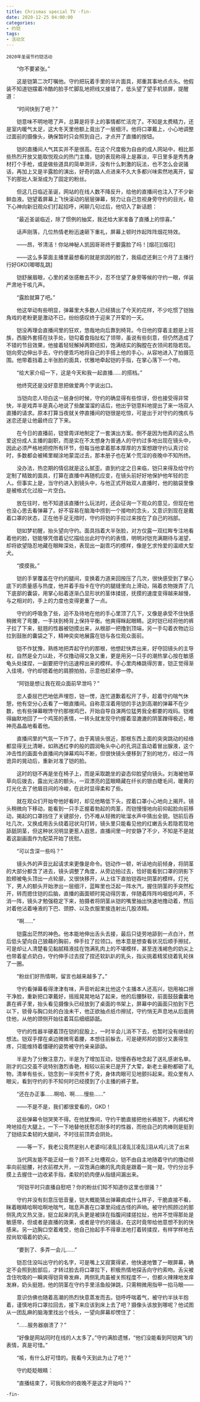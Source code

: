 ```yaml
---
title: Chrismas special TV -fin-
date: 2020-12-25 04:00:00
categories:
- 约铠
tags: 
- 活动文
---
```


    2020年圣诞节约铠活动

　　“你不要紧张。”

　　这是铠第二次叮嘱他。守约把玩着手里的半片面具，郑重其事地点点头。他假装不知道铠摆着冷酷的脸手忙脚乱地把线又接错了，低头望了望手机锁屏，提醒道：

　　“时间快到了吧？”

　　铠意味不明地嗯了声，总算是将手上的事情都忙活完了。不知是太费精力，还是室内暖气太足，这大冬天里他额上竟出了一层细汗。他将口罩戴上，小心地调整过面前的摄像头，确保暂时只会照到自己，才点开了直播的按钮。

　　铠的直播间人气其实并不是很高。在这个尺度极为自由的成人网站中，相比那些热烈开放又能取悦观众的热门主播，铠的表现称得上是寡淡，平日里多是秀秀身材打个手枪，或是做些道具的简单测评，没有什么刺激的玩法，也不怎么会说骚话，再加上又是半露脸的演出，好奇的路人点进来不久大多都兴味索然地离开，留下的那批人渐渐成为了固定的粉丝。

　　但这几日临近圣诞，网站的在线人数不降反升，给他的直播间也注入了不少新鲜血液。铠望着屏幕上飞快滚动的层层弹幕，努力让自己忽视身旁守约的目光，稳下心神向新旧观众们打起招呼，闲聊几句过后，他切入了新话题：

　　“最近圣诞临近，除了惯例的抽奖，我还给大家准备了直播上的惊喜。”

　　话声刚落，几位热情老粉迅速砸下重礼，屏幕上顿时炸起阵阵烟花特效。

　　——昂，爷清洁！你站神秘人凯因哥哥终于要露脸了吗！[烟花][烟花]

　　——这么多蒙面主播里最想看的就是凯因的脸了，我癌症还剩三个月了主播行行好GKD[唧唧乱跳]

　　铠舒展眉眼，心里的紧张感散去不少，忍不住望了身旁等候的守约一眼，佯装严肃地干咳几声。

　　“露脸就算了吧。”

　　他这举动有些明显，弹幕里大多数人已经猜出了今天的花样，不少吃惯了铠独角戏的老粉更是激动不已，纷纷感叹终于迎来了开荤的一天。

　　铠没再理会直播间里的狂欢，悠哉地向后靠到椅背。今日他的穿着主题是上班族，西服外套搭在扶手处，铠勾着食指扯松了领带，虽说有些刻意，但仍然造成了不错的节目效果，他接着轻轻解掉两颗纽扣，饱满结实的胸膛在衣领间若隐若现。铠向旁边伸出手去，守约便乖巧地将自己的手搭上他的手心，从容地进入了拍摄范围。他带着挡着上半张脸的面具，优雅地牵起铠的手指，在掌心落下一个吻。

　　“给大家介绍一下，这是今天和我一起直播……的搭档。”

　　他终究还是没好意思把做爱两个字说出口。

　　当铠向恋人坦白这一层身份时候，守约的确显得有些惊讶，但也接受得非常快，半是戏弄半是真心地说了些酸溜溜的话后，他出乎铠意料地提出了来一场双人直播的请求。原本打算当夜就关停直播间的铠很是吃惊，可是出于对守约的愧疚与迷恋还是让他最终应了下来。

　　在今日的直播前，铠曾周详地制定了一套演出方案。倒不是因为他真的这么热爱这份成人主播的副职，而是实在不太想身为普通人的守约过多地出现在镜头中，因此必须严格地把控所有环节，但每当他拿着那本厚厚的方案想跟守约认真讨论时，多数都会被稀里糊涂地蒙混过去，那本册子也在某个荒淫的夜晚中不知所终。

　　没办法，热恋期的情侣就是这么腻歪。直到约定之日来临，铠只来得及给守约定制了精致的面具，打算在直播中再随机应变，在镜头前好好地保护他年轻的恋人。但事实上是，当守约进入到镜头中，与他正式开始双人直播时，他的脑袋里像是被格式化过般一片空白。

　　放在往时，他不知道该直播什么玩法时，还会征询一下观众的意见，但现在他也没心思去看弹幕了。好不容易在脑海中捞到一个接吻的念头，又意识到现在是戴着口罩的状态，正在他手足无措时，守约将铠的手拉过来按在了自己的裆部。

　　铠如梦初醒，抬头望向守约。面具挡着大半张脸，对方仅露一双红眸专注地看着他的脸，铠能够凭借着记忆描绘出此时守约的表情，明明对铠充满期待与渴望，却将欲望隐忍地藏在眼眸深处，表现出一副乖巧的模样，像是乞求怜爱的温顺大型犬。

　　“摸摸我。”

　　铠的手掌覆盖在守约的腿间，变换着力道来回按压了几次，很快感受到了掌心底下的质量感与热度，他并着手指卡在守约的腿缝里向上滑动，隔着衣物拨弄了几下底部的囊袋，用掌心贴着逐渐凸显形状的茎体揉搓，抚摸的速度变得越来越慢，与之相对的，手上的力度也变得更重了一点。

　　守约的呼吸急了些，迫不及待地在他的手心里顶了几下，又像是承受不住快感稍微弯了弯腰，一手扶到椅背上保持平衡。他爽得眯起眼睛。这时铠已经将他的裤子拉了下来，挺翘的性器被铠摸出来，从根部一把撸到顶端，另一手勾着衣物边沿拉到鼓胀的囊袋之下，精神奕奕地展露在铠与各位观众面前。

　　铠不作犹豫，熟练地把弄起守约的那根，他想赶快弄出来，好夺回镜头的主导权，自然是全力以赴，不仅撸动得又急又重，更是用另一只手的潮热掌心按在敏感龟头处揉捏，一副要把守约迅速榨出来的模样。手心里肉棒跳得厉害，铠正觉得渐入佳境，守约却摁着他的肩膀拍拍，示意他赶紧停一停。

　　“阿铠是想让我在观众面前早泄吗？”

　　恋人委屈巴巴地低声埋怨，铠一愣，连忙道歉着松开了手，趁着守约喘气休憩，他有空分心去看了一眼直播间。自称意淫着用铠的手达到高潮的弹幕不在少数，也有些弹幕眼馋守约那根鸡巴，开始自导自演两位猛男我全都要的戏码。铠难得幽默地回了一个鸡笼的表情，一转头就发现守约握着湿漉漉的阴茎蹭得极近，眼神亮晶晶地看着他。

　　直播间里的气氛一下炸了。由于离镜头很近，那根东西上面的突突跳动的经络都显得无比清晰，如熟透红李的般的圆润龟头中心的孔洞正翕动着冒出腺液，这个冲击性的画面令直播间内弹幕鸡叫不断，但很快镜头便移到了别的地方，经过一阵诡异的晃动后，重新对准了铠的脸。

　　这时的铠不再是坐在椅子上，而是采取跪坐的姿态仰脸望向镜头。刘海被他草草向后拨去，露出光洁的额头，一双漂亮的蓝眼睛藏在纤长的银白睫毛间，暖黄的灯光化去了他眉目间的冷峻，在此时显得柔和了些。

　　就在观众们开始夸他好看时，却见他略低下头，捏着口罩小心地向上揭开。镜头稍微向下移动，能看到一只手正握着勃起的肉茎，而铠慢慢地向前仰起脸向前移动，揭起的口罩挡住了关键部分，仍不难从轻微的呲溜水声中猜出全貌。铠前后吞吐几次，又换成用舌头绕着冠状沟打转，镜头里只能看见他的红嫩舌头若隐若现地舔舐阴茎，但这种状况明显更惹人遐思，直播间里一时安静了不少，不知是不是就着这副画面作为配菜开始了抚慰。

　　“可以含深一些吗？”

　　镜头外的声音比起请求来更像是命令。铠动作一顿，听话地向前倾身，将阴茎的大部分都含了进去，镜头调整了角度，从旁边拍过去，恰好能看到口罩的阴影下脸颊被龟头顶出一点轮廓，又很快移开，从上往下直拍铠吞吐阴茎的模样。灯光下，男人的额头开始渗出一层细汗，蓝眸里也泛起一阵水汽，握住阴茎的手突然松开，转而摁住铠的后脑，直播的画面顿时晃动得厉害，伴随着阵阵呜咽低吟声，不消一阵，镜头才勉强稳定下来，拍摄者将阴茎从铠的嘴里抽出快速地撸动着，然后对着他沾着唾液的下巴、颈脖、以及衣服里接连射出几股浓精。

　　“啊……”

　　铠露出茫然的神色。他本能地伸出舌头去接，最后只徒劳地舔到一点白汁，然后低头望向自己狼藉的胸前，伸手拉了拉领口。他本意是想查看状况后顺手擦拭，可是却让人清楚看见黏腻精液挂在饱满乳肉上的不堪模样，甚至连浅褐色的奶尖上也带着星点奶白，守约伸手过去捏了捏还软趴趴的乳头，指尖挑着精浆绕着乳轮抹了一圈。

　　“粉丝们好热情啊，留言也越来越多了。”

　　守约看弹幕看得津津有味，声音听起来比他这个主播本人还高兴，铠用袖口擦干净脸，重新把口罩戴好，摇摇晃晃地站了起来，他的后腰酥软，前面鼓鼓囊囊地裹在裤子里，抬头看见摄像头已经放到了桌面的书架上，屏幕中的画面只拍到下巴以下，锁骨与胸口处的白浊未干，他正欲抽点纸巾擦拭，守约悄无声息地从后面拥住他，从他的颈侧开始往着耳后细细舔舐。

　　守约的性器半硬着顶在铠的屁股上，一时半会儿消不下去，也暂时没有继续的想法。铠双手撑在桌边微微弯着腰，本想往前躲去，可是硬邦邦的部分又裹得生疼，只能维持着僵硬的姿势被守约亲亲舔舔。

　　半是为了分散注意力，半是为了增加互动，铠慢吞吞地念起了送礼感谢名单。刚才的口交虽不说特别激烈香艳，相较以前来已是开了大荤，新老土豪粉都砸了礼物，清单有些长，铠念到一半突然卡了壳，身体肉眼可见地颤抖起来。观众里有人眼尖，看到守约的手不知何时已经摸到了小主播的裤子里。

　　“还在办正事……啊哈、啊……慢些……”

　　——不是不是，我们都很爱看的，GKD！

　　这些弹幕令铠哭笑不得。在他犹豫间，守约干脆直接把他长裤脱下，内裤松垮垮地挂在大腿上，一下一下地替他抚慰忍耐多时的性器，而他自己的肉棒则是挺到了铠结实柔韧的大腿间，不时往前顶弄会阴处。

　　——等一下，我老公竟然是别人老婆吗[凌乱][凌乱][凌乱]泪从鸡儿流了出来

　　当代网友能不能正经一些？顾不上吐槽观众，铠不由自主地随着守约的撸动频率向前挺腰，衬衣前襟大开，一双饱满白嫩的乳肉竟是跟着一晃一晃，守约分出手摸上去握住一边收紧手指，柔软的奶肉便从指缝间漏出来。

　　“阿铠平时只直播自慰吧？你的粉丝们知不知道你这里也很骚？”

　　守约并没有刻意压低音量，铠大概能猜出弹幕疯成什么样子，干脆直接不看，眯着眼睛哈啊哈啊地喘气，喘息声裹在口罩里闷成古怪的声响。被守约照顾过的那侧乳肉又热又涨，挺立起来的乳头更是被挟在指腹间揉搓拉扯，他并不觉得那处是敏感带，但或者是直播的效果，或者是守约的骚话，在这时竟带给他意想不到的快感来。另一边胸口空着难受，他自己抬起手不得章法地打着转揉捏，有样学样地去捏尚软塌着的奶尖。

　　“要到了、多弄一会儿……”

　　铠忍住没叫出守约的名字，可是嘴上又寂寞得紧，他快速地瞥了一眼屏幕，确定不会照到脸部后，才转过脸去将口罩拉下，积极热情地探舌向守约索吻。舌尖被含住吮吸的一瞬爽得铠背脊发麻，两侧乳肉虽被关照程度不一，但都火辣辣地发痒发麻，奶头挺翘，他的阴茎在守约手里活鱼般弹跳，只需稍微用指甲一掐马眼——

　　意识仿佛也随着高潮的热烈快意蒸发而去。铠呼呼喘着气，被守约半扶半抱着，谨慎地将口罩拉回去，接下来应该到床上去了吧？摄像头该放到哪呢？他试图从一团乱麻的脑海里找出个线头，一望向屏幕却愣住了：

　　“……服务器崩溃了？”

　　“好像是网站同时在线的人太多了。”守约满脸遗憾，“他们没能看到阿铠爽飞的表情，真是可惜。”

　　“咳，有什么好可惜的。我看今天到此为止了吧？”

　　守约眨眨眼睛：

　　“直播结束了，可我和你的夜晚不是这才开始吗？”

    -fin-